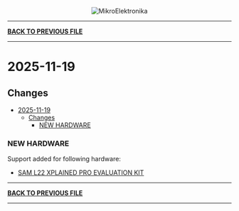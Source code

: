 <p align="center">
  <img src="http://www.mikroe.com/img/designs/beta/logo_small.png?raw=true" alt="MikroElektronika"/>
</p>

---

**[BACK TO PREVIOUS FILE](../changelog.md)**

---

# 2025-11-19

## Changes

- [2025-11-19](#2025-11-19)
  - [Changes](#changes)
    - [NEW HARDWARE](#new-hardware)

### NEW HARDWARE

Support added for following hardware:

+ [SAM L22 XPLAINED PRO EVALUATION KIT](https://mplab-discover.microchip.com/v2/item/com.microchip.portal.evalboard/com.microchip.subcategories.modules-and-peripherals.communication.can.Others/mcu32.atsaml22-xpro-b/1.0.0?view=about)

---

**[BACK TO PREVIOUS FILE](../changelog.md)**

---
